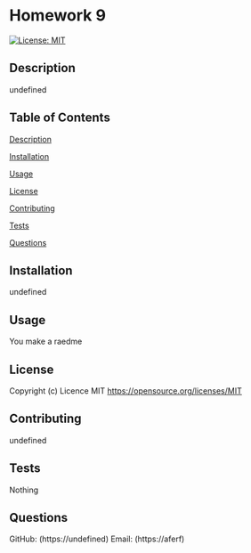 
  # Homework 9
  [![License: MIT](https://img.shields.io/badge/License-MIT-yellow.svg)](https://opensource.org/licenses/MIT)
  
  ## Description
  undefined
  
  
  ## Table of Contents 
  
  [Description](##Description)
  
  [Installation](##Installation)
  
  [Usage](##Usage)
  
  [License](##License)
  
  [Contributing](##Contributing)
  
  [Tests](##Tests)
  
  [Questions](##Questions)
  
  
  ## Installation
  undefined
  
  
  ## Usage
  You make a raedme
  
  
  ## License
  Copyright (c) Licence MIT
  https://opensource.org/licenses/MIT
 
  
  ## Contributing
  undefined
  
  ## Tests
  Nothing
  
  
  ## Questions
  GitHub: (https://undefined)
  Email: (https://aferf)
  
  
  
  
  